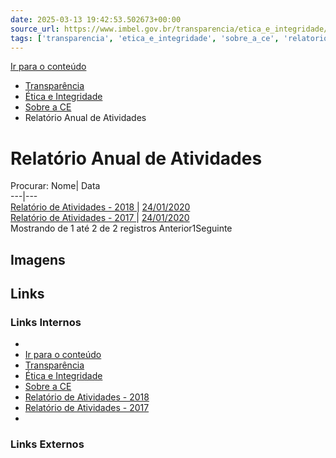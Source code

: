 ```yaml
---
date: 2025-03-13 19:42:53.502673+00:00
source_url: https://www.imbel.gov.br/transparencia/etica_e_integridade/sobre_a_ce/relatorio_anual_de_atividades
tags: ['transparencia', 'etica_e_integridade', 'sobre_a_ce', 'relatorio_anual_de_atividades']
---
```


[](https://www.imbel.gov.br/transparencia/etica_e_integridade/sobre_a_ce/relatorio_anual_de_atividades)
[Ir para o conteúdo](https://www.imbel.gov.br/transparencia/etica_e_integridade/sobre_a_ce/relatorio_anual_de_atividades#conteudo)
  * [ Transparência](https://www.imbel.gov.br/transparencia)
  * [ Ética e Integridade](https://www.imbel.gov.br/transparencia/etica_e_integridade)
  * [ Sobre a CE](https://www.imbel.gov.br/transparencia/etica_e_integridade/sobre_a_ce)
  * Relatório Anual de Atividades


# Relatório Anual de Atividades
Procurar:
Nome| Data  
---|---  
[ Relatório de Atividades - 2018 ](https://www.imbel.gov.br/storage/transparencia/1684841349.pdf) | [24/01/2020](https://www.imbel.gov.br/storage/transparencia/1684841349.pdf)  
[ Relatório de Atividades - 2017 ](https://www.imbel.gov.br/storage/transparencia/1684841383.pdf) | [24/01/2020](https://www.imbel.gov.br/storage/transparencia/1684841383.pdf)  
Mostrando de 1 até 2 de 2 registros
Anterior1Seguinte
[ ](https://www.imbel.gov.br/transparencia/etica_e_integridade/sobre_a_ce/relatorio_anual_de_atividades#home)


## Imagens



## Links

### Links Internos

- [](https://www.imbel.gov.br/transparencia/etica_e_integridade/sobre_a_ce/relatorio_anual_de_atividades)
- [Ir para o conteúdo](https://www.imbel.gov.br/transparencia/etica_e_integridade/sobre_a_ce/relatorio_anual_de_atividades#conteudo)
- [Transparência](https://www.imbel.gov.br/transparencia)
- [Ética e Integridade](https://www.imbel.gov.br/transparencia/etica_e_integridade)
- [Sobre a CE](https://www.imbel.gov.br/transparencia/etica_e_integridade/sobre_a_ce)
- [Relatório de Atividades - 2018](https://www.imbel.gov.br/storage/transparencia/1684841349.pdf)
- [Relatório de Atividades - 2017](https://www.imbel.gov.br/storage/transparencia/1684841383.pdf)
- [](https://www.imbel.gov.br/transparencia/etica_e_integridade/sobre_a_ce/relatorio_anual_de_atividades#home)

### Links Externos


